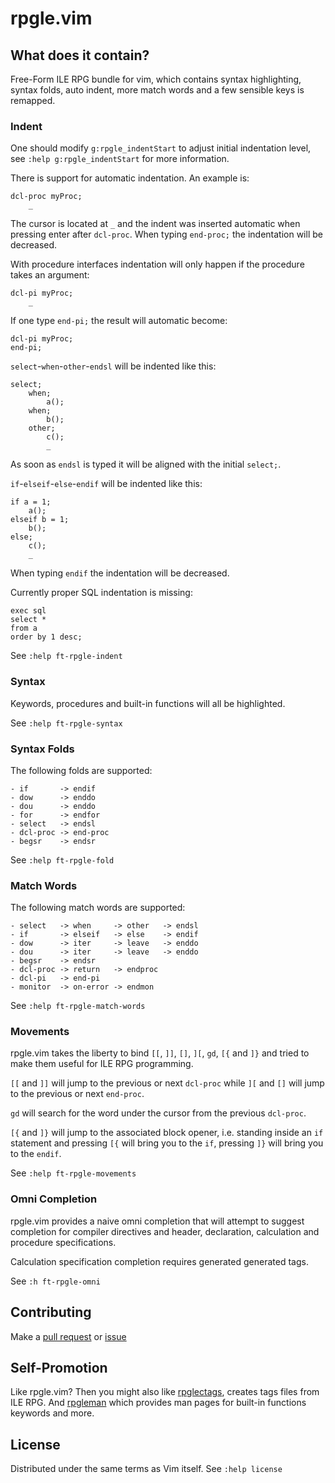 rpgle.vim
=========

What does it contain?
---------------------

Free-Form ILE RPG bundle for vim, which contains syntax highlighting, syntax
folds, auto indent, more match words and a few sensible keys is remapped.

### Indent

One should modify `g:rpgle_indentStart` to adjust initial indentation level,
see `:help g:rpgle_indentStart` for more information.

There is support for automatic indentation. An example is:

    dcl-proc myProc;
        _

The cursor is located at `_` and the indent was inserted automatic when
pressing enter after `dcl-proc`. When typing `end-proc;` the indentation will
be decreased.

With procedure interfaces indentation will only happen if the procedure takes
an argument:

    dcl-pi myProc;
        _

If one type `end-pi;` the result will automatic become:

    dcl-pi myProc;
    end-pi;

`select`-`when`-`other`-`endsl` will be indented like this:

    select;
        when;
            a();
        when;
            b();
        other;
            c();
            _

As soon as `endsl` is typed it will be aligned with the initial `select;`.

`if`-`elseif`-`else`-`endif` will be indented like this:

    if a = 1;
        a();
    elseif b = 1;
        b();
    else;
        c();
        _

When typing `endif` the indentation will be decreased.

Currently proper SQL indentation is missing:

    exec sql
    select *
    from a
    order by 1 desc;

See `:help ft-rpgle-indent`

### Syntax

Keywords, procedures and built-in functions will all be highlighted.

See `:help ft-rpgle-syntax`

### Syntax Folds

The following folds are supported:

    - if       -> endif
    - dow      -> enddo
    - dou      -> enddo
    - for      -> endfor
    - select   -> endsl
    - dcl-proc -> end-proc
    - begsr    -> endsr

See `:help ft-rpgle-fold`

### Match Words

The following match words are supported:

    - select   -> when     -> other   -> endsl
    - if       -> elseif   -> else    -> endif
    - dow      -> iter     -> leave   -> enddo
    - dou      -> iter     -> leave   -> enddo
    - begsr    -> endsr
    - dcl-proc -> return   -> endproc
    - dcl-pi   -> end-pi
    - monitor  -> on-error -> endmon

See `:help ft-rpgle-match-words`

### Movements

rpgle.vim takes the liberty to bind `[[`, `]]`, `[]`, `][`, `gd`, `[{` and `]}`
and tried to make them useful for ILE RPG programming.

`[[` and `]]` will jump to the previous or next `dcl-proc` while `][` and `[]`
will jump to the previous or next `end-proc`.

`gd` will search for the word under the cursor from the previous `dcl-proc`.

`[{` and `]}` will jump to the associated block opener, i.e. standing inside an
`if` statement and pressing `[{` will bring you to the `if`, pressing `]}` will
bring you to the `endif`.

See `:help ft-rpgle-movements`

### Omni Completion

rpgle.vim provides a naive omni completion that will attempt to suggest
completion for compiler directives and header, declaration, calculation and
procedure specifications.

Calculation specification completion requires generated generated tags.

See `:h ft-rpgle-omni`

Contributing
------------

Make a [pull request](https://github.com/andlrc/rpgle.vim/pulls) or
[issue](https://github.com/andlrc/rpgle.vim/issues)

Self-Promotion
--------------

Like rpgle.vim? Then you might also like
[rpglectags](https://github.com/andlrc/rpglectags), creates tags files from ILE
RPG. And [rpgleman](https://github.com/andlrc/rpgleman) which provides man
pages for built-in functions keywords and more.

License
-------

Distributed under the same terms as Vim itself. See `:help license`
